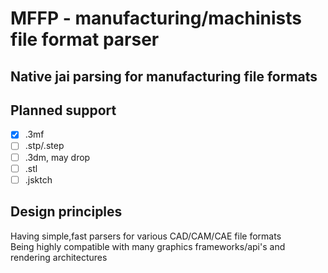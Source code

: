# MFFP - manufacturing/machinists file format parser

## Native jai parsing for manufacturing file formats

## Planned support

- [x] .3mf
- [ ] .stp/.step
- [ ] .3dm, may drop
- [ ] .stl
- [ ] .jsktch

## Design principles

Having simple,fast parsers for various CAD/CAM/CAE file formats  
Being highly compatible with many graphics frameworks/api's and rendering architectures
